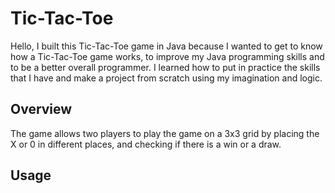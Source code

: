 # Tic-Tac-Toe

  Hello, I built this Tic-Tac-Toe game in Java because I wanted to get to know how a Tic-Tac-Toe game works, to improve my Java programming skills and to be a better overall programmer.
I learned how to put in practice the skills that I have and make a project from scratch using my imagination and logic.

## Overview

  The game allows two players to play the game on a 3x3 grid by placing the X or 0 in different places, and checking if there is a win or a draw. 

## Usage
